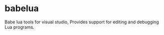# babelua
Babe lua tools for visual studio, Provides support for editing and debugging Lua programs.
